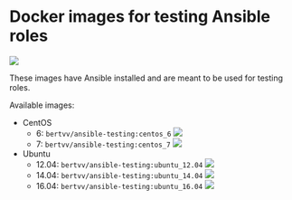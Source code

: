 # Docker images for testing Ansible roles

[![](https://images.microbadger.com/badges/image/bertvv/ansible-testing.svg)](https://microbadger.com/images/bertvv/ansible-testing "Get your own image badge on microbadger.com")

These images have Ansible installed and are meant to be used for testing roles.

Available images:

- CentOS
    - 6: `bertvv/ansible-testing:centos_6` [![](https://images.microbadger.com/badges/image/bertvv/ansible-testing:centos_6.svg)](https://microbadger.com/images/bertvv/ansible-testing "Get your own image badge on microbadger.com")
    - 7: `bertvv/ansible-testing:centos_7` [![](https://images.microbadger.com/badges/image/bertvv/ansible-testing:centos_7.svg)](https://microbadger.com/images/bertvv/ansible-testing "Get your own image badge on microbadger.com")
- Ubuntu
    - 12.04: `bertvv/ansible-testing:ubuntu_12.04` [![](https://images.microbadger.com/badges/image/bertvv/ansible-testing:ubuntu_12.04.svg)](https://microbadger.com/images/bertvv/ansible-testing "Get your own image badge on microbadger.com")
    - 14.04: `bertvv/ansible-testing:ubuntu_14.04` [![](https://images.microbadger.com/badges/image/bertvv/ansible-testing:ubuntu_14.04.svg)](https://microbadger.com/images/bertvv/ansible-testing "Get your own image badge on microbadger.com")
    - 16.04: `bertvv/ansible-testing:ubuntu_16.04` [![](https://images.microbadger.com/badges/image/bertvv/ansible-testing:ubuntu_16.04.svg)](https://microbadger.com/images/bertvv/ansible-testing "Get your own image badge on microbadger.com")
